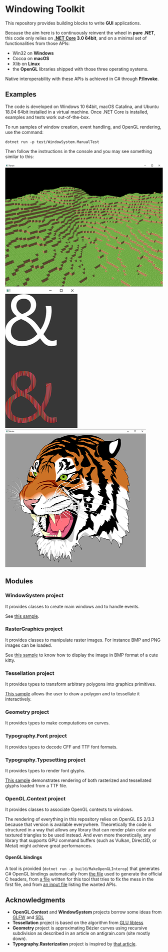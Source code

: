 # Windowing Toolkit

This repository provides building blocks to write __GUI__ applications.

Because the aim here is to continuously reinvent the wheel in __pure .NET__, this code only relies on __[.NET Core](https://dotnet.microsoft.com/download) 3.0 64bit__, and on a minimal set of functionalities from those APIs:
* Win32 on __Windows__
* Cocoa on __macOS__
* Xlib on __Linux__
* the __OpenGL__ libraries shipped with those three operating systems.

Native interoperability with these APIs is achieved in C# through __P/Invoke__.

## Examples

The code is developed on Windows 10 64bit, macOS Catalina, and Ubuntu 18.04 64bit installed in a virtual machine.
Once .NET Core is installed, examples and tests work out-of-the-box.

To run samples of window creation, event handling, and OpenGL rendering, use the command:
```
dotnet run -p test/WindowSystem.ManualTest
```
Then follow the instructions in the console and you may see something similar to this:

![Definitely not Minecraft](docs/images/terrain.png)
![Glyph rasterized and tessellated](docs/images/glyph.png)
![Vector graphics](docs/images/tiger.png)

## Modules

### WindowSystem project

It provides classes to create main windows and to handle events.

See [this sample](test/WindowSystem.ManualTest/WindowsLauncher.cs).

### RasterGraphics project

It provides classes to manipulate raster images. For instance BMP and PNG images can be loaded.

See [this sample](test/WindowSystem.ManualTest/DrawTextureLauncher.cs) to know how to display the image
in BMP format of a cute kitty.

### Tessellation project

It provides types to transform arbitrary polygons into graphics primitives.

[This sample](test/WindowSystem.ManualTest/TessellationLauncher.cs) allows the user to draw a polygon and
to tessellate it interactively.

### Geometry project

It provides types to make computations on curves.

### Typography.Font project

It provides types to decode CFF and TTF font formats.

### Typography.Typesetting project

It provides types to render font glyphs.

[This sample](test/WindowSystem.ManualTest/GlyphLauncher.cs) demonstrates rendering of both rasterized and
tessellated glyphs loaded from a TTF file.

### OpenGL.Context project

It provides classes to associate OpenGL contexts to windows.

The rendering of everything in this repository relies on OpenGL ES 2/3.3 because that version is available everywhere.
Theoretically the code is structured in a way that allows any library that can render plain color and
textured triangles to be used instead. And even more theoretically, any library that supports GPU command buffers
(such as Vulkan, Direct3D, or Metal) might achieve great performances.

#### OpenGL bindings

A tool is provided (`dotnet run -p build/MakeOpenGLInterop`) that generates C# OpenGL bindings automatically from
[the file](build/MakeOpenGLInterop/gl.xml) used to generate the official C headers, from
[a file](build/MakeOpenGLInterop/gl_override.xml) written for this tool that tries to fix the mess in the first file,
and from [an input file](test/WindowSystem.ManualTest/glinterop.xml) listing the wanted APIs.

## Acknowledgments

* **OpenGL.Context** and **WindowSystem** projects borrow some ideas from [GLFW](https://github.com/glfw/glfw) and [SDL](https://www.libsdl.org/)
* **Tessellation** project is based on the algorithm from [GLU libtess](https://gitlab.freedesktop.org/mesa/glu/tree/master/src/libtess)
* **Geometry** project is approximating Bézier curves using recursive subdivision as described in an article on
antigrain.com (site mostly down).
* **Typography.Rasterization** project is inspired by [that article](http://nothings.org/gamedev/rasterize/).
